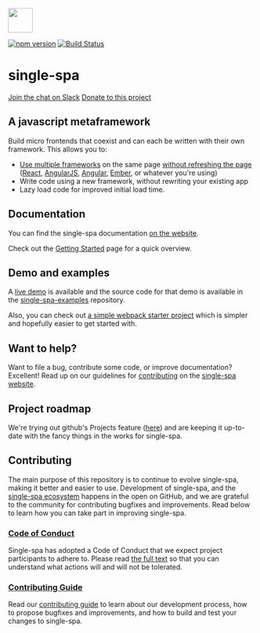 
<img src="https://single-spa.js.org/img/logo-white-bgblue.svg" width="50" height="50">

[![npm version](https://img.shields.io/npm/v/single-spa.svg?style=flat-square)](https://www.npmjs.org/package/single-spa)
[![Build Status](https://img.shields.io/travis/CanopyTax/single-spa/master.svg?style=flat-square)](https://travis-ci.org/CanopyTax/single-spa)

# single-spa

[Join the chat on Slack](https://join.slack.com/t/single-spa/shared_invite/enQtMzIwMTcxNTU3ODQyLTM1Y2U1OWMzNTNjOWYyZDBlMDJhN2VkYzk3MDI2NzQ2Nzg0MzMzNjVhNWE2YjVhMTcxNjFkOWYzMjllMmUxMjk)
[Donate to this project](https://opencollective.com/single-spa)

## A javascript metaframework

Build micro frontends that coexist and can each be written with their own framework. This allows you to:
- [Use multiple frameworks](/docs/single-spa-ecosystem.md#help-for-frameworks) on the same page [without refreshing the page](/docs/applications.md)
  ([React](https://github.com/CanopyTax/single-spa-react), [AngularJS](https://github.com/CanopyTax/single-spa-angular1), [Angular](https://github.com/CanopyTax/single-spa-angular2), [Ember](https://github.com/CanopyTax/single-spa-ember), or whatever you're using)
- Write code using a new framework, without rewriting your existing app
- Lazy load code for improved initial load time.

## Documentation

You can find the single-spa documentation [on the website](https://single-spa.js.org/).  

Check out the [Getting Started](https://single-spa.js.org/docs/getting-started-overview.html) page for a quick overview.

## Demo and examples

A [live demo](https://single-spa.surge.sh) is available and the source code for that demo is available in the [single-spa-examples](https://github.com/CanopyTax/single-spa-examples) repository.

Also, you can check out [a simple webpack starter project](https://github.com/joeldenning/simple-single-spa-webpack-example) which is simpler and hopefully easier to get started with.

## Want to help?

Want to file a bug, contribute some code, or improve documentation? Excellent! Read up on our
guidelines for [contributing](https://single-spa.js.org/docs/contributing-overview.html) on the [single-spa website](https://single-spa.js.org).

## Project roadmap

We're trying out github's Projects feature ([here](https://github.com/CanopyTax/single-spa/projects)) and are keeping it up-to-date with the fancy things in the works for single-spa.

## Contributing

The main purpose of this repository is to continue to evolve single-spa, making it better and easier to use. Development of single-spa, and the [single-spa ecosystem](https://single-spa.js.org/docs/ecosystem.html) happens in the open on GitHub, and we are grateful to the community for contributing bugfixes and improvements. Read below to learn how you can take part in improving single-spa.

### [Code of Conduct](https://single-spa.js.org/docs/code-of-conduct.html)

Single-spa has adopted a Code of Conduct that we expect project participants to adhere to. Please read [the full text](https://single-spa.js.org/docs/code-of-conduct.html) so that you can understand what actions will and will not be tolerated.

### [Contributing Guide](https://single-spa.js.org/docs/contributing-overview.html)

Read our [contributing guide](https://single-spa.js.org/docs/contributing-overview.html) to learn about our development process, how to propose bugfixes and improvements, and how to build and test your changes to single-spa.
